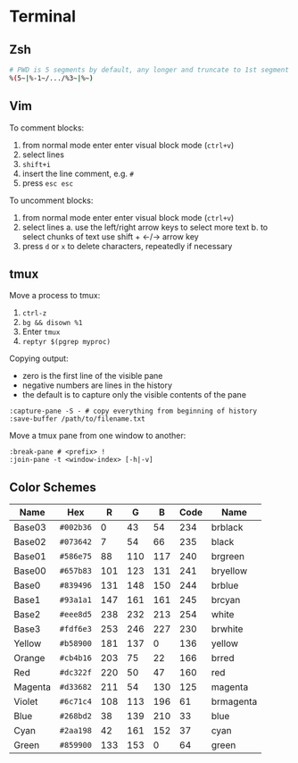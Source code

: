 # Terminal

## Zsh

```sh
# PWD is 5 segments by default, any longer and truncate to 1st segment and last 3 segments
%(5~|%-1~/.../%3~|%~)
```

## Vim

To comment blocks:

1. from normal mode enter enter visual block mode (`ctrl+v`)
2. select lines
3. `shift+i`
4. insert the line comment, e.g. `#`
5. press `esc esc`

To uncomment blocks:

1. from normal mode enter enter visual block mode (`ctrl+v`)
2. select lines
  a. use the left/right arrow keys to select more text
  b. to select chunks of text use shift + ←/→ arrow key
3. press `d` or `x` to delete characters, repeatedly if necessary

## tmux

Move a process to tmux:

1. `ctrl-z`
2. `bg && disown %1`
3. Enter `tmux`
4. `reptyr $(pgrep myproc)`

Copying output:

* zero is the first line of the visible pane
* negative numbers are lines in the history
* the default is to capture only the visible contents of the pane

```none
:capture-pane -S - # copy everything from beginning of history
:save-buffer /path/to/filename.txt
```

Move a tmux pane from one window to another:

```none
:break-pane # <prefix> !
:join-pane -t <window-index> [-h|-v]
```

## Color Schemes

|Name|Hex|R|G|B|Code|Name|
|--- |--- |--- |--- |--- |--- |--- |
|Base03|`#002b36`|0|43|54|234|brblack|
|Base02|`#073642`|7|54|66|235|black|
|Base01|`#586e75`|88|110|117|240|brgreen|
|Base00|`#657b83`|101|123|131|241|bryellow|
|Base0|`#839496`|131|148|150|244|brblue|
|Base1|`#93a1a1`|147|161|161|245|brcyan|
|Base2|`#eee8d5`|238|232|213|254|white|
|Base3|`#fdf6e3`|253|246|227|230|brwhite|
|Yellow|`#b58900`|181|137|0|136|yellow|
|Orange|`#cb4b16`|203|75|22|166|brred|
|Red|`#dc322f`|220|50|47|160|red|
|Magenta|`#d33682`|211|54|130|125|magenta|
|Violet|`#6c71c4`|108|113|196|61|brmagenta|
|Blue|`#268bd2`|38|139|210|33|blue|
|Cyan|`#2aa198`|42|161|152|37|cyan|
|Green|`#859900`|133|153|0|64|green|
